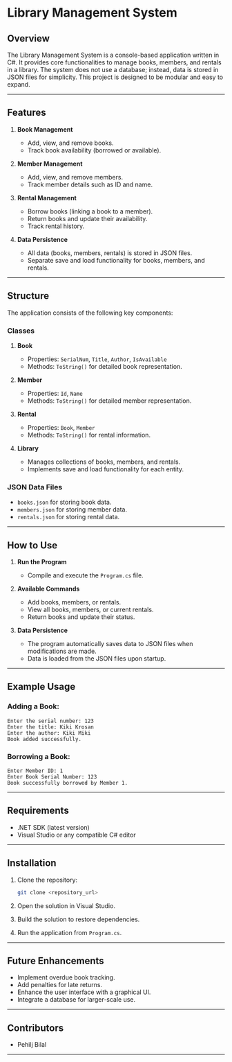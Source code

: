 # Library Management System

## Overview

The Library Management System is a console-based application written in C#. It provides core functionalities to manage books, members, and rentals in a library. The system does not use a database; instead, data is stored in JSON files for simplicity. This project is designed to be modular and easy to expand.

---

## Features

1. **Book Management**

   - Add, view, and remove books.
   - Track book availability (borrowed or available).

2. **Member Management**

   - Add, view, and remove members.
   - Track member details such as ID and name.

3. **Rental Management**

   - Borrow books (linking a book to a member).
   - Return books and update their availability.
   - Track rental history.

4. **Data Persistence**

   - All data (books, members, rentals) is stored in JSON files.
   - Separate save and load functionality for books, members, and rentals.

---

## Structure

The application consists of the following key components:

### Classes

1. **Book**

   - Properties: `SerialNum`, `Title`, `Author`, `IsAvailable`
   - Methods: `ToString()` for detailed book representation.

2. **Member**

   - Properties: `Id`, `Name`
   - Methods: `ToString()` for detailed member representation.

3. **Rental**

   - Properties: `Book`, `Member`
   - Methods: `ToString()` for rental information.

4. **Library**

   - Manages collections of books, members, and rentals.
   - Implements save and load functionality for each entity.

### JSON Data Files

- `books.json` for storing book data.
- `members.json` for storing member data.
- `rentals.json` for storing rental data.

---

## How to Use

1. **Run the Program**

   - Compile and execute the `Program.cs` file.

2. **Available Commands**

   - Add books, members, or rentals.
   - View all books, members, or current rentals.
   - Return books and update their status.

3. **Data Persistence**

   - The program automatically saves data to JSON files when modifications are made.
   - Data is loaded from the JSON files upon startup.

---

## Example Usage

### Adding a Book:

```plaintext
Enter the serial number: 123
Enter the title: Kiki Krosan
Enter the author: Kiki Miki
Book added successfully.
```

### Borrowing a Book:

```plaintext
Enter Member ID: 1
Enter Book Serial Number: 123
Book successfully borrowed by Member 1.
```

---

## Requirements

- .NET SDK (latest version)
- Visual Studio or any compatible C# editor

---

## Installation

1. Clone the repository:

   ```bash
   git clone <repository_url>
   ```

2. Open the solution in Visual Studio.

3. Build the solution to restore dependencies.

4. Run the application from `Program.cs`.

---

## Future Enhancements

- Implement overdue book tracking.
- Add penalties for late returns.
- Enhance the user interface with a graphical UI.
- Integrate a database for larger-scale use.

---

## Contributors

- Pehilj Bilal

---

##
  
